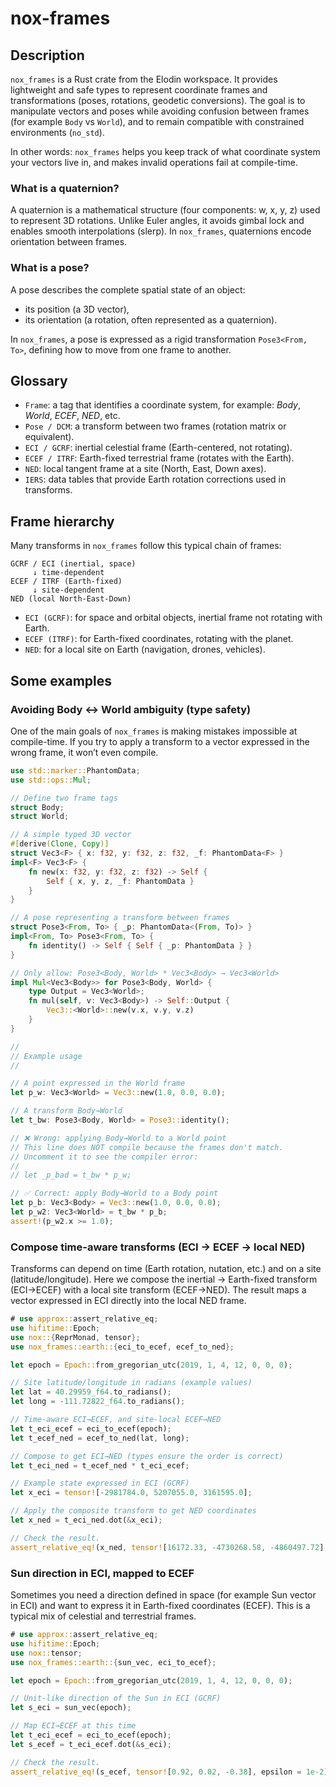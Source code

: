# nox-frames

## Description
`nox_frames` is a Rust crate from the Elodin workspace. It provides lightweight and safe types to represent coordinate frames and transformations (poses, rotations, geodetic conversions). The goal is to manipulate vectors and poses while avoiding confusion between frames (for example `Body` vs `World`), and to remain compatible with constrained environments (`no_std`).

In other words: `nox_frames` helps you keep track of what coordinate system your vectors live in, and makes invalid operations fail at compile-time.

### What is a quaternion?
A quaternion is a mathematical structure (four components: w, x, y, z) used to represent 3D rotations. Unlike Euler angles, it avoids gimbal lock and enables smooth interpolations (slerp). In `nox_frames`, quaternions encode orientation between frames.

### What is a pose?
A pose describes the complete spatial state of an object:
- its position (a 3D vector),
- its orientation (a rotation, often represented as a quaternion).

In `nox_frames`, a pose is expressed as a rigid transformation `Pose3<From, To>`, defining how to move from one frame to another.

## Glossary
- `Frame`: a tag that identifies a coordinate system, for example: *Body*, *World*, *ECEF*, *NED*, etc.
- `Pose / DCM`: a transform between two frames (rotation matrix or equivalent).
- `ECI / GCRF`: inertial celestial frame (Earth-centered, not rotating).
- `ECEF / ITRF`: Earth-fixed terrestrial frame (rotates with the Earth).
- `NED`: local tangent frame at a site (North, East, Down axes).
- `IERS`: data tables that provide Earth rotation corrections used in transforms.

## Frame hierarchy

Many transforms in `nox_frames` follow this typical chain of frames:
```text
GCRF / ECI (inertial, space)
     ↓ time-dependent
ECEF / ITRF (Earth-fixed)
     ↓ site-dependent
NED (local North-East-Down)
```
- `ECI (GCRF)`: for space and orbital objects, inertial frame not rotating with Earth.  
- `ECEF (ITRF)`: for Earth-fixed coordinates, rotating with the planet.  
- `NED`: for a local site on Earth (navigation, drones, vehicles).

## Some examples

### Avoiding Body ↔ World ambiguity (type safety)
One of the main goals of `nox_frames` is making mistakes impossible at compile-time.
If you try to apply a transform to a vector expressed in the wrong frame, it won’t even compile.
```rust
use std::marker::PhantomData;
use std::ops::Mul;

// Define two frame tags
struct Body;
struct World;

// A simple typed 3D vector
#[derive(Clone, Copy)]
struct Vec3<F> { x: f32, y: f32, z: f32, _f: PhantomData<F> }
impl<F> Vec3<F> {
    fn new(x: f32, y: f32, z: f32) -> Self {
        Self { x, y, z, _f: PhantomData }
    }
}

// A pose representing a transform between frames
struct Pose3<From, To> { _p: PhantomData<(From, To)> }
impl<From, To> Pose3<From, To> {
    fn identity() -> Self { Self { _p: PhantomData } }
}

// Only allow: Pose3<Body, World> * Vec3<Body> → Vec3<World>
impl Mul<Vec3<Body>> for Pose3<Body, World> {
    type Output = Vec3<World>;
    fn mul(self, v: Vec3<Body>) -> Self::Output {
        Vec3::<World>::new(v.x, v.y, v.z)
    }
}

//
// Example usage
//

// A point expressed in the World frame
let p_w: Vec3<World> = Vec3::new(1.0, 0.0, 0.0);

// A transform Body→World
let t_bw: Pose3<Body, World> = Pose3::identity();

// ❌ Wrong: applying Body→World to a World point
// This line does NOT compile because the frames don't match.
// Uncomment it to see the compiler error:
//
// let _p_bad = t_bw * p_w;

// ✅ Correct: apply Body→World to a Body point
let p_b: Vec3<Body> = Vec3::new(1.0, 0.0, 0.0);
let p_w2: Vec3<World> = t_bw * p_b;
assert!(p_w2.x >= 1.0);
```

### Compose time-aware transforms (ECI → ECEF → local NED)
Transforms can depend on time (Earth rotation, nutation, etc.) and on a site (latitude/longitude).
Here we compose the inertial → Earth-fixed transform (ECI→ECEF) with a local site transform (ECEF→NED).
The result maps a vector expressed in ECI directly into the local NED frame.
```rust
# use approx::assert_relative_eq;
use hifitime::Epoch;
use nox::{ReprMonad, tensor};
use nox_frames::earth::{eci_to_ecef, ecef_to_ned};

let epoch = Epoch::from_gregorian_utc(2019, 1, 4, 12, 0, 0, 0);

// Site latitude/longitude in radians (example values)
let lat = 40.29959_f64.to_radians();
let long = -111.72822_f64.to_radians();

// Time-aware ECI→ECEF, and site-local ECEF→NED
let t_eci_ecef = eci_to_ecef(epoch);
let t_ecef_ned = ecef_to_ned(lat, long);

// Compose to get ECI→NED (types ensure the order is correct)
let t_eci_ned = t_ecef_ned * t_eci_ecef;

// Example state expressed in ECI (GCRF)
let x_eci = tensor![-2981784.0, 5207055.0, 3161595.0];

// Apply the composite transform to get NED coordinates
let x_ned = t_eci_ned.dot(&x_eci);

// Check the result.
assert_relative_eq!(x_ned, tensor![16172.33, -4730268.58, -4860497.72], epsilon = 1e-2);
```

### Sun direction in ECI, mapped to ECEF
Sometimes you need a direction defined in space (for example Sun vector in ECI) and want to express it in Earth-fixed coordinates (ECEF). This is a typical mix of celestial and terrestrial frames.
```rust
# use approx::assert_relative_eq;
use hifitime::Epoch;
use nox::tensor;
use nox_frames::earth::{sun_vec, eci_to_ecef};

let epoch = Epoch::from_gregorian_utc(2019, 1, 4, 12, 0, 0, 0);

// Unit-like direction of the Sun in ECI (GCRF)
let s_eci = sun_vec(epoch);

// Map ECI→ECEF at this time
let t_eci_ecef = eci_to_ecef(epoch);
let s_ecef = t_eci_ecef.dot(&s_eci);

// Check the result.
assert_relative_eq!(s_ecef, tensor![0.92, 0.02, -0.38], epsilon = 1e-2);
```
